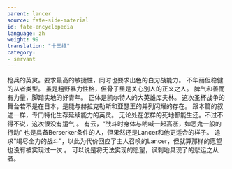 ```yaml
---
parent: lancer
source: fate-side-material
id: fate-encyclopedia
language: zh
weight: 99
translation: "十三维"
category:
- servant
---
```


枪兵的英灵。要求最高的敏捷性，同时也要求出色的白刃战能力。
不华丽但稳健的从者类型。
虽是粗野暴力性格，但骨子里是关心别人的正义之人。
脾气和善而有力量，脚踏实地的好青年。
正体是凯尔特人的大英雄库夫林。
这次圣杯战争的舞台若不是在日本，是能与赫拉克勒斯和亚瑟王的并列闪耀的存在。
跟本篇的叙述一样，专门特化生存延续能力的英灵。
无论处在怎样的死地都能生还。不过不得不说，这次很没有运气 。
有云，“战斗时身体与呐喊一起高涨，如恶鬼一般的行动”
也是具备Berserker条件的人，但果然还是Lancer和他更适合的样子。
追求“竭尽全力的战斗”，以此为代价回应了主人召唤的Lancer，但就算那样的愿望也没有被实现过一次 。
可以说是将无法实现的愿望，讽刺地具现了的悲运之从者。

